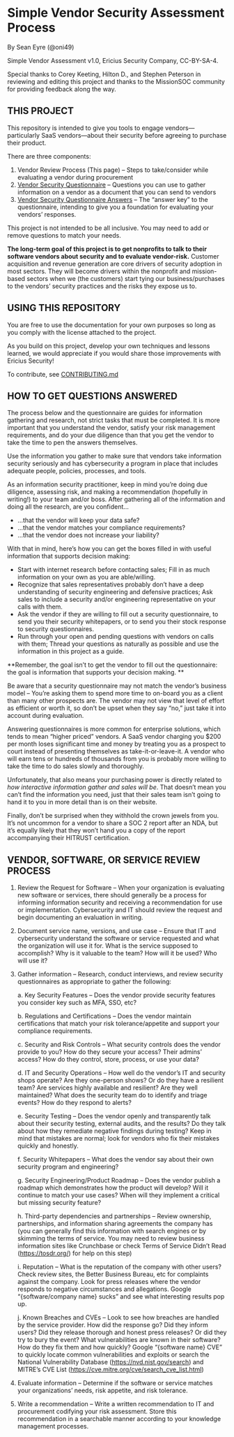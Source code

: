 # Simple Vendor Security Assessment Process

By Sean Eyre (@oni49)

Simple Vendor Assessment v1.0, Ericius Security Company, CC-BY-SA-4.

Special thanks to Corey Keeting, Hilton D., and Stephen Peterson in reviewing and editing this project and thanks to the MissionSOC community for providing feedback along the way. 

## THIS PROJECT
This repository is intended to give you tools to engage vendors—particularly SaaS vendors—about their security before agreeing to purchase their product. 

There are three components:
1.	Vendor Review Process (This page) – Steps to take/consider while evaluating a vendor during procurement 
2.	[Vendor Security Questionnaire](/DOCX/) – Questions you can use to gather information on a vendor as a document that you can send to vendors
3.	[Vendor Security Questionnaire Answers](/DOCX/) – The “answer key” to the questionnaire, intending to give you a foundation for evaluating your vendors’ responses. 

This project is not intended to be all inclusive. You may need to add or remove questions to match your needs.

**The long-term goal of this project is to get nonprofits to talk to their software vendors about security and to evaluate vendor-risk.** Customer acquisition and revenue generation are core drivers of security adoption in most sectors. They will become drivers within the nonprofit and mission-based sectors when we (the customers) start tying our business/purchases to the vendors’ security practices and the risks they expose us to. 

## USING THIS REPOSITORY
You are free to use the documentation for your own purposes so long as you comply with the license attached to the project. 

As you build on this project, develop your own techniques and lessons learned, we would appreciate if you would share those improvements with Ericius Security! 

To contribute, see [CONTRIBUTING.md](./CONTRIBUTING.md) 

## HOW TO GET QUESTIONS ANSWERED
The process below and the questionnaire are guides for information gathering and research, not strict tasks that must be completed. It is more important that you understand the vendor, satisfy your risk management requirements, and do your due diligence than that you get the vendor to take the time to pen the answers themselves. 

Use the information you gather to make sure that vendors take information security seriously and has cybersecurity a program in place that includes adequate people, policies, processes, and tools. 

As an information security practitioner, keep in mind you’re doing due diligence, assessing risk, and making a recommendation (hopefully in writing!) to your team and/or boss. After gathering all of the information and doing all the research, are you confident…
-	…that the vendor will keep your data safe?
-	…that the vendor matches your compliance requirements?
-	…that the vendor does not increase your liability?  

With that in mind, here’s how you can get the boxes filled in with useful information that supports decision making:
-	Start with internet research before contacting sales; Fill in as much information on your own as you are able/willing.
-	Recognize that sales representatives probably don’t have a deep understanding of security engineering and defensive practices; Ask sales to include a security and/or engineering representative on your calls with them.
-	Ask the vendor if they are willing to fill out a security questionnaire, to send you their security whitepapers, or to send you their stock response to security questionnaires.
-	Run through your open and pending questions with vendors on calls with them; Thread your questions as naturally as possible and use the information in this project as a guide. 

**Remember, the goal isn’t to get the vendor to fill out the questionnaire: the goal is information that supports your decision making. **

Be aware that a security questionnaire may not match the vendor’s business model – You’re asking them to spend more time to on-board you as a client than many other prospects are. The vendor may not view that level of effort as efficient or worth it, so don’t be upset when they say “no,” just take it into account during evaluation. 

Answering questionnaires is more common for enterprise solutions, which tends to mean “higher priced” vendors. A SaaS vendor charging you $200 per month loses significant time and money by treating you as a prospect to court instead of presenting themselves as take-it-or-leave-it. A vendor who will earn tens or hundreds of thousands from you is probably more willing to take the time to do sales slowly and thoroughly.

Unfortunately, that also means your purchasing power is directly related to _how interactive information gather and sales will be_. That doesn’t mean you can’t find the information you need, just that their sales team isn’t going to hand it to you in more detail than is on their website. 

Finally, don’t be surprised when they withhold the crown jewels from you. It’s not uncommon for a vendor to share a SOC 2 report after an NDA, but it’s equally likely that they won’t hand you a copy of the report accompanying their HITRUST certification. 

## VENDOR, SOFTWARE, OR SERVICE REVIEW PROCESS
1.	Review the Request for Software – When your organization is evaluating new software or services, there should generally be a process for informing information security and receiving a recommendation for use or implementation. Cybersecurity and IT should review the request and begin documenting an evaluation in writing.
2.	Document service name, versions, and use case – Ensure that IT and cybersecurity understand the software or service requested and what the organization will use it for. What is the service supposed to accomplish? Why is it valuable to the team? How will it be used? Who will use it?
3.	Gather information – Research, conduct interviews, and review security questionnaires as appropriate to gather the following:

     a.	Key Security Features – Does the vendor provide security features you consider key such as MFA, SSO, etc?
  	
     b.	Regulations and Certifications – Does the vendor maintain certifications that match your risk tolerance/appetite and support your compliance requirements.
  	
     c.	Security and Risk Controls – What security controls does the vendor provide to you? How do they secure your access? Their admins’ access? How do they control, store, process, or use your data?
  	
     d.	IT and Security Operations – How well do the vendor’s IT and security shops operate? Are they one-person shows? Or do they have a resilient team? Are services highly available and resilient? Are they well maintained? What does the security team do to identify and triage events? How do they respond to alerts?
  	
     e.	Security Testing – Does the vendor openly and transparently talk about their security testing, external audits, and the results? Do they talk about how they remediate negative findings during testing? Keep in mind that mistakes are normal; look for vendors who fix their mistakes quickly and honestly.
  	
     f.	Security Whitepapers – What does the vendor say about their own security program and engineering?
  	
     g.	Security Engineering/Product Roadmap – Does the vendor publish a roadmap which demonstrates how the product will develop? Will it continue to match your use cases? When will they implement a critical but missing security feature?
  	
     h.	Third-party dependencies and partnerships – Review ownership, partnerships, and information sharing agreements the company has (you can generally find this information with search engines or by skimming the terms of service. You may need to review business information sites like Crunchbase or check Terms of Service Didn’t Read (https://tosdr.org/) for help on this step)

     i.	Reputation – What is the reputation of the company with other users? Check review sites, the Better Business Bureau, etc for complaints against the company. Look for press releases where the vendor responds to negative circumstances and allegations. Google “{software/company name} sucks” and see what interesting results pop up.
  	
     j.	Known Breaches and CVEs – Look to see how breaches are handled by the service provider. How did the response go? Did they inform users? Did they release thorough and honest press releases? Or did they try to bury the event? What vulnerabilities are known in their software? How do they fix them and how quickly? Google “{software name} CVE” to quickly locate common vulnerabilities and exploits or search the National Vulnerability Database (https://nvd.nist.gov/search) and MITRE’s CVE List (https://cve.mitre.org/cve/search_cve_list.html)
  	
5.	Evaluate information – Determine if the software or service matches your organizations’ needs, risk appetite, and risk tolerance. 
6.	Write a recommendation – Write a written recommendation to IT and procurement codifying your risk assessment. Store this recommendation in a searchable manner according to your knowledge management processes. 
